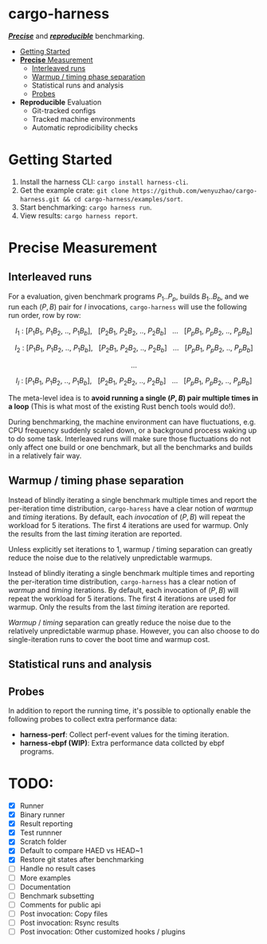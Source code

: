 # cargo-harness

**_<ins>Precise</ins>_** and **_<ins>reproducible</ins>_** benchmarking.

* [Getting Started](#getting-started)
* [**Precise** Measurement](#precise-measurement)
  * [Interleaved runs](#interleaved-runs)
  * [Warmup / timing phase separation](#warmup--timing-phase-separation)
  * Statistical runs and analysis
  * [Probes](#probes)
* **Reproducible** Evaluation
  * Git-tracked configs
  * Tracked machine environments
  * Automatic reprodicibility checks

# Getting Started

1. Install the harness CLI: `cargo install harness-cli`.
2. Get the example crate: `git clone https://github.com/wenyuzhao/cargo-harness.git && cd cargo-harness/examples/sort`.
3. Start benchmarking: `cargo harness run`.
4. View results: `cargo harness report`.

# Precise Measurement

## Interleaved runs

For a evaluation, given benchmark programs $P_1..P_p$, builds $B_1..B_b$, and we run each $(P, B)$ pair for $I$ invocations, `cargo-harness` will use the following run order, row by row:

$$I_1\ :\ [P_1B_1,\ P_1B_2,\ ..,\ P_1B_b],\ \ \ [P_2B_1,\ P_2B_2,\ ..,\ P_2B_b]\ \ \ ...\ \ \ [P_pB_1,\ P_pB_2,\ ..,\ P_pB_b]$$

$$I_2\ :\ [P_1B_1,\ P_1B_2,\ ..,\ P_1B_b],\ \ \ [P_2B_1,\ P_2B_2,\ ..,\ P_2B_b]\ \ \ ...\ \ \ [P_pB_1,\ P_pB_2,\ ..,\ P_pB_b]$$

$$\dots$$

$$I_I\ :\ [P_1B_1,\ P_1B_2,\ ..,\ P_1B_b],\ \ \ [P_2B_1,\ P_2B_2,\ ..,\ P_2B_b]\ \ \ ...\ \ \ [P_pB_1,\ P_pB_2,\ ..,\ P_pB_b]$$

The meta-level idea is to **avoid running a single $(P,B)$ pair multiple times in a loop** (This is what most of the existing Rust bench tools would do!).

During benchmarking, the machine environment can have fluctuations, e.g. CPU frequency suddenly scaled down, or a background process waking up to do some task. Interleaved runs will make sure those fluctuations do not only affect one build or one benchmark, but all the benchmarks and builds in a relatively fair way.

## Warmup / timing phase separation

Instead of blindly iterating a single benchmark multiple times and report the per-iteration time distribution, `cargo-haress` have a clear notion of _warmup_ and _timing_ iterations. By default, each _invocation_ of $(P,B)$ will repeat the workload for $5$ iterations. The first $4$ iterations are used for warmup. Only the results from the last _timing_ iteration are reported.

Unless explicitly set iterations to $1$, warmup / timing separation can greatly reduce the noise due to the relatively unpredictable warmups.

Instead of blindly iterating a single benchmark multiple times and reporting the per-iteration time distribution, `cargo-harness` has a clear notion of _warmup_ and _timing_ iterations. By default, each invocation of $(P,B)$ will repeat the workload for $5$ iterations. The first $4$ iterations are used for warmup. Only the results from the last _timing_ iteration are reported.

_Warmup_ / _timing_ separation can greatly reduce the noise due to the relatively unpredictable warmup phase. However, you can also choose to do single-iteration runs to cover the boot time and warmup cost.

## Statistical runs and analysis

## Probes

In addition to report the running time, it's possible to optionally enable the following probes to collect extra performance data:

* **harness-perf**: Collect perf-event values for the timing iteration.
* **harness-ebpf (WIP)**: Extra performance data collcted by ebpf programs.

# TODO:

- [x] Runner
- [x] Binary runner
- [x] Result reporting
- [x] Test runnner
- [x] Scratch folder
- [x] Default to compare HAED vs HEAD~1
- [x] Restore git states after benchmarking
- [ ] Handle no result cases
- [ ] More examples
- [ ] Documentation
- [ ] Benchmark subsetting
- [ ] Comments for public api
- [ ] Post invocation: Copy files
- [ ] Post invocation: Rsync results
- [ ] Post invocation: Other customized hooks / plugins